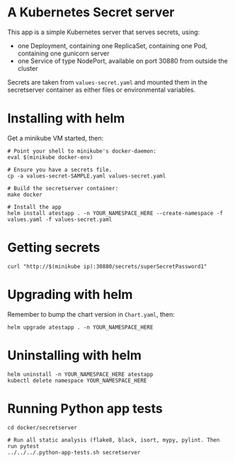 # A Kubernetes Secret server

This app is a simple Kubernetes server that serves secrets, using:

* one Deployment, containing one ReplicaSet, containing one Pod, containing one gunicorn server
* one Service of type NodePort, available on port 30880 from outside the cluster

Secrets are taken from `values-secret.yaml` and mounted them in the secretserver container as either files or environmental variables.

# Installing with helm

Get a minikube VM started, then:

```shell
# Point your shell to minikube's docker-daemon:
eval $(minikube docker-env)

# Ensure you have a secrets file.
cp -a values-secret-SAMPLE.yaml values-secret.yaml

# Build the secretserver container:
make docker

# Install the app
helm install atestapp . -n YOUR_NAMESPACE_HERE --create-namespace -f values.yaml -f values-secret.yaml
```

# Getting secrets

```shell
curl "http://$(minikube ip):30880/secrets/superSecretPassword1"
```

# Upgrading with helm

Remember to bump the chart version in `Chart.yaml`, then:

```shell
helm upgrade atestapp . -n YOUR_NAMESPACE_HERE
```

# Uninstalling with helm

```shell
helm uninstall -n YOUR_NAMESPACE_HERE atestapp
kubectl delete namespace YOUR_NAMESPACE_HERE
```

# Running Python app tests

```shell
cd docker/secretserver

# Run all static analysis (flake8, black, isort, mypy, pylint. Then run pytest
../../../.python-app-tests.sh secretserver
```
